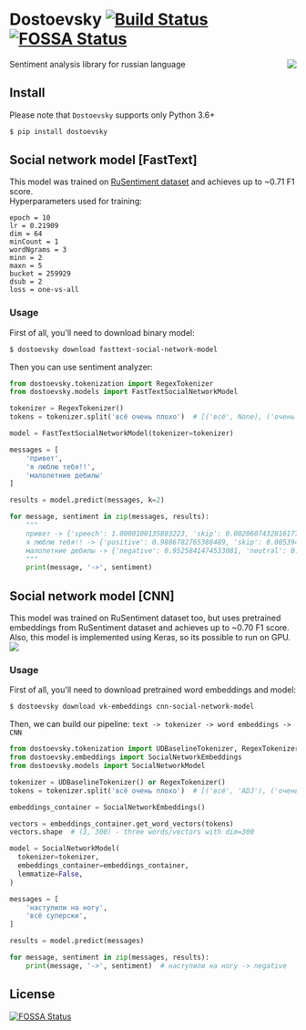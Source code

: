 # Dostoevsky [![Build Status](https://travis-ci.org/bureaucratic-labs/dostoevsky.svg?branch=master)](https://travis-ci.org/bureaucratic-labs/dostoevsky) [![FOSSA Status](https://app.fossa.io/api/projects/git%2Bgithub.com%2Fbureaucratic-labs%2Fdostoevsky.svg?type=shield)](https://app.fossa.io/projects/git%2Bgithub.com%2Fbureaucratic-labs%2Fdostoevsky?ref=badge_shield)

<img align="right" src="https://i.imgur.com/uLMWPuL.png">

Sentiment analysis library for russian language

## Install

Please note that `Dostoevsky` supports only Python 3.6+

```bash
$ pip install dostoevsky
```

## Social network model [FastText]

This model was trained on [RuSentiment dataset](https://github.com/text-machine-lab/rusentiment) and achieves up to ~0.71 F1 score.  
Hyperparameters used for training:
```
epoch = 10
lr = 0.21909
dim = 64
minCount = 1
wordNgrams = 3
minn = 2
maxn = 5
bucket = 259929
dsub = 2
loss = one-vs-all
```

### Usage

First of all, you'll need to download binary model:

```bash
$ dostoevsky download fasttext-social-network-model
```

Then you can use sentiment analyzer:

```python
from dostoevsky.tokenization import RegexTokenizer
from dostoevsky.models import FastTextSocialNetworkModel

tokenizer = RegexTokenizer()
tokens = tokenizer.split('всё очень плохо')  # [('всё', None), ('очень', None), ('плохо', None)]

model = FastTextSocialNetworkModel(tokenizer=tokenizer)

messages = [
    'привет',
    'я люблю тебя!!',
    'малолетние дебилы'
]

results = model.predict(messages, k=2)

for message, sentiment in zip(messages, results):
    """
    привет -> {'speech': 1.0000100135803223, 'skip': 0.0020607432816177607}
    я люблю тебя!! -> {'positive': 0.9886782765388489, 'skip': 0.005394937004894018}
    малолетние дебилы -> {'negative': 0.9525841474533081, 'neutral': 0.13661839067935944}]
    """
    print(message, '->', sentiment)
```

## Social network model [CNN]

This model was trained on RuSentiment dataset too, but uses pretrained embeddings from RuSentiment dataset and achieves up to ~0.70 F1 score. Also, this model is implemented using Keras, so its possible to run on GPU.  
![](https://i.imgur.com/bGAEWvg.png)

### Usage

First of all, you'll need to download pretrained word embeddings and model:

```bash
$ dostoevsky download vk-embeddings cnn-social-network-model
```

Then, we can build our pipeline: `text -> tokenizer -> word embeddings -> CNN`

```python
from dostoevsky.tokenization import UDBaselineTokenizer, RegexTokenizer
from dostoevsky.embeddings import SocialNetworkEmbeddings
from dostoevsky.models import SocialNetworkModel

tokenizer = UDBaselineTokenizer() or RegexTokenizer()
tokens = tokenizer.split('всё очень плохо')  # [('всё', 'ADJ'), ('очень', 'ADV'), ('плохо', 'ADV')]

embeddings_container = SocialNetworkEmbeddings()

vectors = embeddings_container.get_word_vectors(tokens)
vectors.shape  # (3, 300) - three words/vectors with dim=300

model = SocialNetworkModel(
  tokenizer=tokenizer,
  embeddings_container=embeddings_container,
  lemmatize=False,
)

messages = [
    'наступили на ногу',
    'всё суперски',
]

results = model.predict(messages)

for message, sentiment in zip(messages, results):
    print(message, '->', sentiment)  # наступили на ногу -> negative
```


## License
[![FOSSA Status](https://app.fossa.io/api/projects/git%2Bgithub.com%2Fbureaucratic-labs%2Fdostoevsky.svg?type=large)](https://app.fossa.io/projects/git%2Bgithub.com%2Fbureaucratic-labs%2Fdostoevsky?ref=badge_large)
